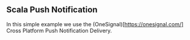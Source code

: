 Scala Push Notification
---------------------------------
In this simple example we use the (OneSignal)[https://onesignal.com/] Cross Platform Push Notification Delivery.

